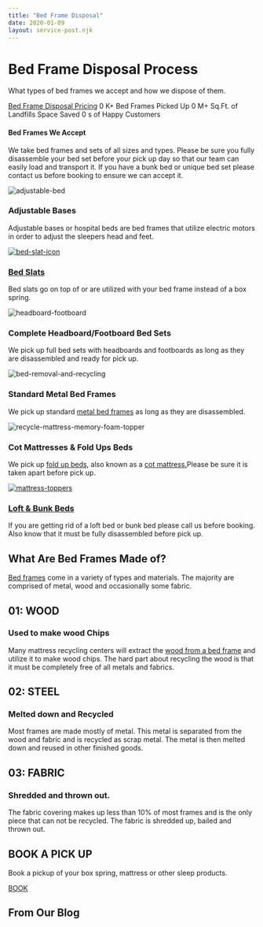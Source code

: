 ```yaml
---
title: "Bed Frame Disposal"
date: 2020-01-09
layout: service-post.njk
---
```


# Bed Frame Disposal Process

What types of bed frames we accept and how we dispose of them.

[Bed Frame Disposal Pricing](https://www.abedderworld.com/pricing/) 0 K+ Bed Frames Picked Up 0 M+ Sq.Ft. of Landfills Space Saved 0 s of Happy Customers

#### Bed Frames We Accept

We take bed frames and sets of all sizes and types. Please be sure you fully disassemble your bed set before your pick up day so that our team can easily load and transport it. If you have a bunk bed or unique bed set please contact us before booking to ensure we can accept it. 

![adjustable-bed](/images/blog/hospital-bed.png)

### Adjustable Bases

Adjustable bases or hospital beds are bed frames that utilize electric motors in order to adjust the sleepers head and feet.

[![bed-slat-icon](/images/blog/board.png)](https://www.abedderworld.com/bed-slats.html/)

### [Bed Slats](https://www.abedderworld.com/bed-slats.html/)

Bed slats go on top of or are utilized with your bed frame instead of a box spring.

![headboard-footboard](/images/blog/bed-25.png)

### Complete Headboard/Footboard Bed Sets

We pick up full bed sets with headboards and footboards as long as they are disassembled and ready for pick up.

![bed-removal-and-recycling](/images/blog/bed-removal-and-recycling.png)

### Standard Metal Bed Frames

We pick up standard [metal bed frames](https://www.abedderworld.com/metal-adjustable-bed-frame.html/) as long as they are disassembled.

![recycle-mattress-memory-foam-topper](/images/blog/mattress-1.png)

### Cot Mattresses & Fold Ups Beds

We pick up [fold up beds,](https://www.abedderworld.com/fold-up-bed.html/) also known as a [cot mattress.](https://www.abedderworld.com/cot-mattress.html/)Please be sure it is taken apart before pick up. 

[![mattress-toppers](/images/blog/stationery-stacked-papers.png)](https://www.abedderworld.com/contact-us/)

### [Loft & Bunk Beds](https://www.abedderworld.com/contact-us/)

If you are getting rid of a loft bed or bunk bed please call us before booking. Also know that it must be fully disassembled before pick up.

## What Are Bed Frames Made of?

[Bed frames](https://www.abedderworld.com/low-bed-frames.html/) come in a variety of types and materials. The majority are comprised of metal, wood and occasionally some fabric. 

## 01: WOOD

### Used to make wood Chips

Many mattress recycling centers will extract the [wood from a bed frame](https://www.abedderworld.com/wooden-rustic-platform-beds.html/) and utilize it to make wood chips. The hard part about recycling the wood is that it must be completely free of all metals and fabrics. 

## 02: STEEL

### Melted down and Recycled

Most frames are made mostly of metal. This metal is separated from the wood and fabric and is recycled as scrap metal. The metal is then melted down and reused in other finished goods. 

## 03: FABRIC

### Shredded and thrown out.

The fabric covering makes up less than 10% of most frames and is the only piece that can not be recycled. The fabric is shredded up, bailed and thrown out. 

## BOOK A PICK UP

Book a pickup of your box spring, mattress or other sleep products. 

[BOOK](https://www.abedderworld.com/book-online/)

## From Our Blog
